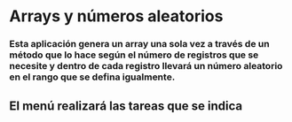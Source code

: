 # Arrays y números aleatorios
### Esta aplicación genera un array una sola vez a través de un método que lo hace según el número de registros que se necesite y dentro de cada registro llevará un número aleatorio en el rango que se defina igualmente.

## El menú realizará las tareas que se indica
